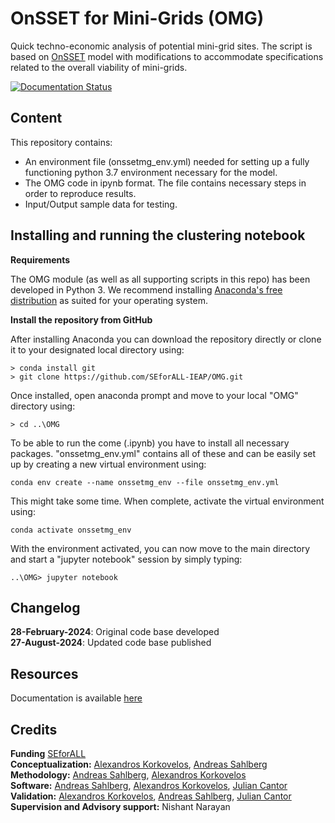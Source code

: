 # OnSSET for Mini-Grids (OMG)
Quick techno-economic analysis of potential mini-grid sites. The script is based on [OnSSET](http://www.onsset.org/) model with modifications to accommodate specifications related to the overall viability of mini-grids.

[![Documentation Status](https://readthedocs.org/projects/omg-userguide/badge/?version=latest)](https://omg-userguide.readthedocs.io/en/latest/?badge=latest)

## Content
This repository contains:
* An environment file (onssetmg_env.yml) needed for setting up a fully functioning python 3.7 environment necessary for the model.
* The OMG code in ipynb format. The file contains necessary steps in order to reproduce results.
* Input/Output sample data for testing.

## Installing and running the clustering notebook

**Requirements**

The OMG module (as well as all supporting scripts in this repo) has been developed in Python 3. We recommend installing [Anaconda's free distribution](https://www.anaconda.com/distribution/) as suited for your operating system. 

**Install the repository from GitHub**

After installing Anaconda you can download the repository directly or clone it to your designated local directory using:

```
> conda install git
> git clone https://github.com/SEforALL-IEAP/OMG.git
```
Once installed, open anaconda prompt and move to your local "OMG" directory using:
```
> cd ..\OMG
```

To be able to run the come (.ipynb) you have to install all necessary packages. "onssetmg_env.yml" contains all of these and can be easily set up by creating a new virtual environment using:

```
conda env create --name onssetmg_env --file onssetmg_env.yml
```

This might take some time. When complete, activate the virtual environment using:

```
conda activate onssetmg_env
```

With the environment activated, you can now move to the main directory and start a "jupyter notebook" session by simply typing:

```
..\OMG> jupyter notebook 
```

## Changelog
**28-February-2024**: Original code base developed <br />
**27-August-2024**: Updated code base published

## Resources
Documentation is available [here](https://omg-userguide.readthedocs.io/en/latest/?badge=latest)

## Credits

**Funding** [SEforALL](https://www.seforall.org/)<br />
**Conceptualization:** [Alexandros Korkovelos](https://github.com/akorkovelos), [Andreas Sahlberg](https://github.com/AndreasSahlberg)<br />
**Methodology:** [Andreas Sahlberg](https://github.com/AndreasSahlberg), [Alexandros Korkovelos](https://github.com/akorkovelos)<br />
**Software:** [Andreas Sahlberg](https://github.com/AndreasSahlberg), [Alexandros Korkovelos](https://github.com/akorkovelos), [Julian Cantor](https://github.com/julcan7)<br />
**Validation:** [Alexandros Korkovelos](https://github.com/akorkovelos), [Andreas Sahlberg](https://github.com/AndreasSahlberg), [Julian Cantor](https://github.com/julcan7) <br />
**Supervision and Advisory support:** Nishant Narayan <br />

